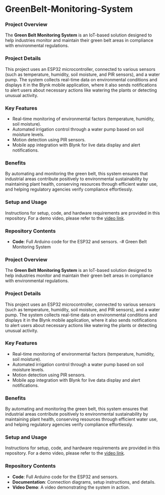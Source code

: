 # GreenBelt-Monitoring-System

### Project Overview
The **Green Belt Monitoring System** is an IoT-based solution designed to help industries monitor and maintain their green belt areas in compliance with environmental regulations. 

### Project Details
This project uses an ESP32 microcontroller, connected to various sensors (such as temperature, humidity, soil moisture, and PIR sensors), and a water pump. The system collects real-time data on environmental conditions and displays it in the Blynk mobile application, where it also sends notifications to alert users about necessary actions like watering the plants or detecting unusual activity.

### Key Features
- Real-time monitoring of environmental factors (temperature, humidity, soil moisture).
- Automated irrigation control through a water pump based on soil moisture levels.
- Motion detection using PIR sensors.
- Mobile app integration with Blynk for live data display and alert notifications.

### Benefits
By automating and monitoring the green belt, this system ensures that industrial areas contribute positively to environmental sustainability by maintaining plant health, conserving resources through efficient water use, and helping regulatory agencies verify compliance effortlessly.

### Setup and Usage
Instructions for setup, code, and hardware requirements are provided in this repository. For a demo video, please refer to the [video link](#).

### Repository Contents
- **Code**: Full Arduino code for the ESP32 and sensors.
-# Green Belt Monitoring System

### Project Overview
The **Green Belt Monitoring System** is an IoT-based solution designed to help industries monitor and maintain their green belt areas in compliance with environmental regulations. 

### Project Details
This project uses an ESP32 microcontroller, connected to various sensors (such as temperature, humidity, soil moisture, and PIR sensors), and a water pump. The system collects real-time data on environmental conditions and displays it in the Blynk mobile application, where it also sends notifications to alert users about necessary actions like watering the plants or detecting unusual activity.

### Key Features
- Real-time monitoring of environmental factors (temperature, humidity, soil moisture).
- Automated irrigation control through a water pump based on soil moisture levels.
- Motion detection using PIR sensors.
- Mobile app integration with Blynk for live data display and alert notifications.

### Benefits
By automating and monitoring the green belt, this system ensures that industrial areas contribute positively to environmental sustainability by maintaining plant health, conserving resources through efficient water use, and helping regulatory agencies verify compliance effortlessly.

### Setup and Usage
Instructions for setup, code, and hardware requirements are provided in this repository. For a demo video, please refer to the [video link](#).

### Repository Contents
- **Code**: Full Arduino code for the ESP32 and sensors.
- **Documentation**: Connection diagrams, setup instructions, and details.
- **Video Demo**: A video demonstrating the system in action.

